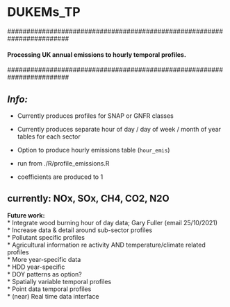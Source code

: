 # DUKEMs_TP

########################################################################
#### **Processing UK annual emissions to hourly temporal profiles.**
########################################################################

*Info:*
----------------

* Currently produces profiles for SNAP or GNFR classes
* Currently produces separate hour of day / day of week / month of year tables for each sector
* Option to produce hourly emissions table (`hour_emis`)

* run from ./R/profile_emissions.R

* coefficients are produced to 1

## currently: NOx, SOx, CH4, CO2, N2O

**Future work:**\
    * Integrate wood burning hour of day data; Gary Fuller (email 25/10/2021)\
    * Increase data & detail around sub-sector profiles\
    * Pollutant specific profiles\
    * Agricultural information re activity AND temperature/climate related profiles\
    * More year-specific data\
    * HDD year-specific\
    * DOY patterns as option?\
    * Spatially variable temporal profiles\
    * Point data temporal profiles\
    * (near) Real time data interface

